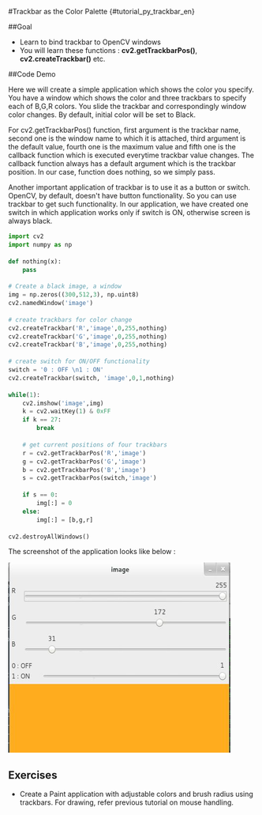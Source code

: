 #Trackbar as the Color Palette {#tutorial_py_trackbar_en}

##Goal
- Learn to bind trackbar to OpenCV windows
- You will learn these functions : **cv2.getTrackbarPos()**, **cv2.createTrackbar()** etc.

##Code Demo

Here we will create a simple application which shows the color you specify. You have a window which shows the color and three trackbars to specify each of B,G,R colors. You slide the trackbar and correspondingly window color changes. By default, initial color will be set to Black.

For cv2.getTrackbarPos() function, first argument is the trackbar name, second one is the window name to which it is attached, third argument is the default value, fourth one is the maximum value and fifth one is the callback function which is executed everytime trackbar value changes. The callback function always has a default argument which is the trackbar position. In our case, function does nothing, so we simply pass.

Another important application of trackbar is to use it as a button or switch. OpenCV, by default, doesn't have button functionality. So you can use trackbar to get such functionality. In our application, we have created one switch in which application works only if switch is ON, otherwise screen is always black.
```python
import cv2
import numpy as np

def nothing(x):
    pass

# Create a black image, a window
img = np.zeros((300,512,3), np.uint8)
cv2.namedWindow('image')

# create trackbars for color change
cv2.createTrackbar('R','image',0,255,nothing)
cv2.createTrackbar('G','image',0,255,nothing)
cv2.createTrackbar('B','image',0,255,nothing)

# create switch for ON/OFF functionality
switch = '0 : OFF \n1 : ON'
cv2.createTrackbar(switch, 'image',0,1,nothing)

while(1):
    cv2.imshow('image',img)
    k = cv2.waitKey(1) & 0xFF
    if k == 27:
        break
    
    # get current positions of four trackbars
    r = cv2.getTrackbarPos('R','image')
    g = cv2.getTrackbarPos('G','image')
    b = cv2.getTrackbarPos('B','image')
    s = cv2.getTrackbarPos(switch,'image')
    
    if s == 0:
        img[:] = 0
    else:
        img[:] = [b,g,r]

cv2.destroyAllWindows()
```
The screenshot of the application looks like below :

![image](images/trackbar_screenshot.jpg)

## Exercises
- Create a Paint application with adjustable colors and brush radius using trackbars. For drawing, refer previous tutorial on mouse handling.
